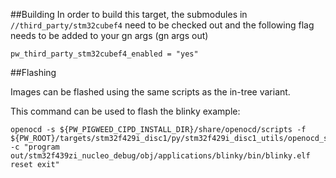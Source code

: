 ##Building
In order to build this target, the submodules in `//third_party/stm32cubef4`
need to be checked out and the following flag needs to be added to your
gn args (gn args out)

```
pw_third_party_stm32cubef4_enabled = "yes"
```

##Flashing

Images can be flashed using the same scripts as the in-tree variant.

This command can be used to flash the blinky example:

```
openocd -s ${PW_PIGWEED_CIPD_INSTALL_DIR}/share/openocd/scripts -f ${PW_ROOT}/targets/stm32f429i_disc1/py/stm32f429i_disc1_utils/openocd_stm32f4xx.cfg -c "program out/stm32f439zi_nucleo_debug/obj/applications/blinky/bin/blinky.elf reset exit"
```
